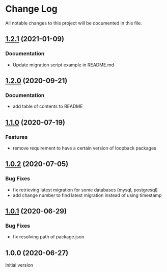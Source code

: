 # Change Log

All notable changes to this project will be documented in this file.

## [1.2.1](https://github.com/nflaig/loopback4-migration/compare/v1.2.0...v1.2.1) (2021-01-09)

### Documentation

* Update migration script example in README.md




## [1.2.0](https://github.com/nflaig/loopback4-migration/compare/v1.1.0...v1.2.0) (2020-09-21)

### Documentation

* add table of contents to README




## [1.1.0](https://github.com/nflaig/loopback4-migration/compare/v1.0.2...v1.1.0) (2020-07-19)

### Features

* remove requirement to have a certain version of loopback packages




## [1.0.2](https://github.com/nflaig/loopback4-migration/compare/v1.0.1...v1.0.2) (2020-07-05)

### Bug Fixes

* fix retrieving latest migration for some databases (mysql, postgresql)
* add change number to find latest migration instead of using timestamp




## [1.0.1](https://github.com/nflaig/loopback4-migration/compare/v1.0.0...v1.0.1) (2020-06-29)

### Bug Fixes

* fix resolving path of package.json




## 1.0.0 (2020-06-27)

Initial version
